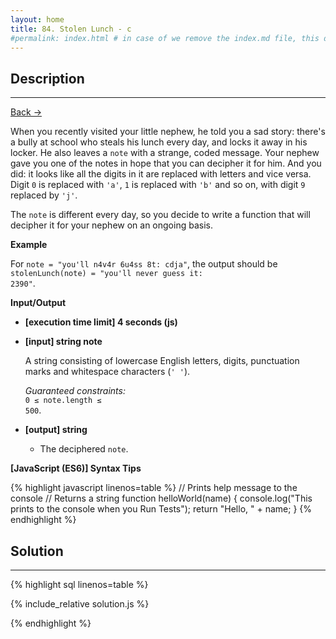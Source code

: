 ```yaml
---
layout: home
title: 84. Stolen Lunch - c
#permalink: index.html # in case of we remove the index.md file, this doc will be the index page
---
```


<div class="row">
<div class="columnStmt" markdown="1">

## Description
----

[Back -> ](../README.md)

When you recently visited your little nephew, he told you a sad story: there's a bully at school who steals his lunch every day, and locks it away in his locker. He also leaves a <code>note</code> with a strange, coded message. Your nephew gave you one of the notes in hope that you can decipher it for him. And you did: it looks like all the digits in it are replaced with letters and vice versa. Digit <code>0</code> is replaced with <code>'a'</code>, <code>1</code> is replaced with <code>'b'</code> and so on, with digit <code>9</code> replaced by <code>'j'</code>.

The <code>note</code> is different every day, so you decide to write a function that will decipher it for your nephew on an ongoing basis.

**Example**

For <code>note = "you'll n4v4r 6u4ss 8t: cdja"</code>, the output should be
<code>stolenLunch(note) = "you'll never guess it: 2390"</code>.

**Input/Output**

- **[execution time limit] 4 seconds (js)**

- **[input] string note**

  A string consisting of lowercase English letters, digits, punctuation marks and whitespace characters (<code>' '</code>).<br>

  _Guaranteed constraints:_<br>
  <code>0 ≤ note.length ≤ 500</code>.

- **[output] string**
  - The deciphered <code>note</code>.

**[JavaScript (ES6)] Syntax Tips**

{% highlight javascript linenos=table %}
// Prints help message to the console
// Returns a string
function helloWorld(name) {
console.log("This prints to the console when you Run Tests");
return "Hello, " + name;
}
{% endhighlight %}

</div>
<div class="columnSol" markdown="1">

## Solution

---

{% highlight sql linenos=table %}

{% include_relative solution.js %}

{% endhighlight %}

</div>
</div>
